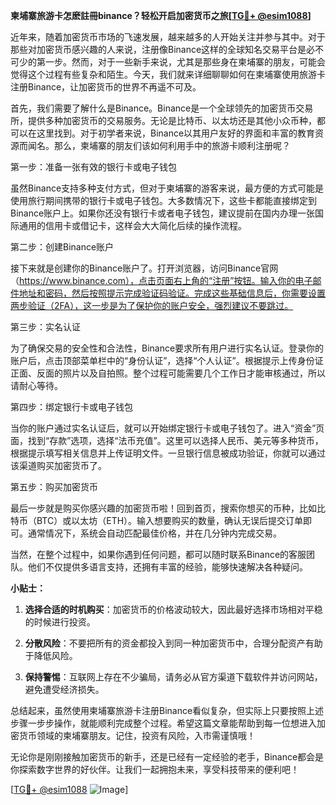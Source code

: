 **柬埔寨旅游卡怎麽註冊binance？轻松开启加密货币之旅[[TG💪+ @esim1088](https://t.me/s/esim1088)]**

近年来，随着加密货币市场的飞速发展，越来越多的人开始关注并参与其中。对于那些对加密货币感兴趣的人来说，注册像Binance这样的全球知名交易平台是必不可少的第一步。然而，对于一些新手来说，尤其是那些身在柬埔寨的朋友，可能会觉得这个过程有些复杂和陌生。今天，我们就来详细聊聊如何在柬埔寨使用旅游卡注册Binance，让加密货币的世界不再遥不可及。

首先，我们需要了解什么是Binance。Binance是一个全球领先的加密货币交易所，提供多种加密货币的交易服务。无论是比特币、以太坊还是其他小众币种，都可以在这里找到。对于初学者来说，Binance以其用户友好的界面和丰富的教育资源而闻名。那么，柬埔寨的朋友们该如何利用手中的旅游卡顺利注册呢？

第一步：准备一张有效的银行卡或电子钱包

虽然Binance支持多种支付方式，但对于柬埔寨的游客来说，最方便的方式可能是使用旅行期间携带的银行卡或电子钱包。大多数情况下，这些卡都能直接绑定到Binance账户上。如果你还没有银行卡或者电子钱包，建议提前在国内办理一张国际通用的信用卡或借记卡，这样会大大简化后续的操作流程。

第二步：创建Binance账户

接下来就是创建你的Binance账户了。打开浏览器，访问Binance官网（https://www.binance.com），点击页面右上角的“注册”按钮。输入你的电子邮件地址和密码，然后按照提示完成验证码验证。完成这些基础信息后，你需要设置两步验证（2FA），这一步是为了保护你的账户安全，强烈建议不要跳过。

第三步：实名认证

为了确保交易的安全性和合法性，Binance要求所有用户进行实名认证。登录你的账户后，点击顶部菜单栏中的“身份认证”，选择“个人认证”。根据提示上传身份证正面、反面的照片以及自拍照。整个过程可能需要几个工作日才能审核通过，所以请耐心等待。

第四步：绑定银行卡或电子钱包

当你的账户通过实名认证后，就可以开始绑定银行卡或电子钱包了。进入“资金”页面，找到“存款”选项，选择“法币充值”。这里可以选择人民币、美元等多种货币，根据提示填写相关信息并上传证明文件。一旦银行信息被成功验证，你就可以通过该渠道购买加密货币了。

第五步：购买加密货币

最后一步就是购买你感兴趣的加密货币啦！回到首页，搜索你想买的币种，比如比特币（BTC）或以太坊（ETH）。输入想要购买的数量，确认无误后提交订单即可。通常情况下，系统会自动匹配最佳价格，并在几分钟内完成交易。

当然，在整个过程中，如果你遇到任何问题，都可以随时联系Binance的客服团队。他们不仅提供多语言支持，还拥有丰富的经验，能够快速解决各种疑问。

**小贴士：**

1. **选择合适的时机购买**：加密货币的价格波动较大，因此最好选择市场相对平稳的时候进行投资。
   
2. **分散风险**：不要把所有的资金都投入到同一种加密货币中，合理分配资产有助于降低风险。
   
3. **保持警惕**：互联网上存在不少骗局，请务必从官方渠道下载软件并访问网站，避免遭受经济损失。

总结起来，虽然使用柬埔寨旅游卡注册Binance看似复杂，但实际上只要按照上述步骤一步步操作，就能顺利完成整个过程。希望这篇文章能帮助到每一位想进入加密货币领域的柬埔寨朋友。记住，投资有风险，入市需谨慎哦！

无论你是刚刚接触加密货币的新手，还是已经有一定经验的老手，Binance都会是你探索数字世界的好伙伴。让我们一起拥抱未来，享受科技带来的便利吧！

[[TG💪+ @esim1088](https://t.me/s/esim1088) ![Image](https://i.postimg.cc/4NQfJmqS/Snipaste-2025-05-13-00-14-12.png)]